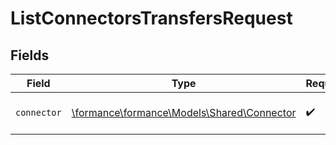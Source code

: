 # ListConnectorsTransfersRequest


## Fields

| Field                                                                          | Type                                                                           | Required                                                                       | Description                                                                    |
| ------------------------------------------------------------------------------ | ------------------------------------------------------------------------------ | ------------------------------------------------------------------------------ | ------------------------------------------------------------------------------ |
| `connector`                                                                    | [\formance\formance\Models\Shared\Connector](../../Models/Shared/Connector.md) | :heavy_check_mark:                                                             | The name of the connector.                                                     |